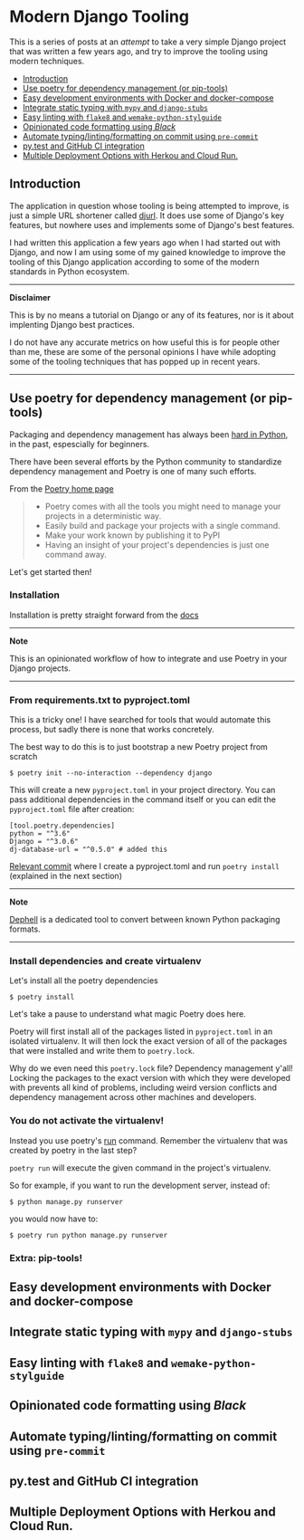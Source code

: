 # Modern Django Tooling

This is a series of posts at an _attempt_ to take a very simple Django project
that was written a few years ago, and try to improve the tooling using modern
techniques.

<!-- TOC -->
- [Introduction](#introduction)
- [Use poetry for dependency management (or pip-tools)](#use-poetry-for-dependency-management-or-pip-tools)
- [Easy development environments with Docker and docker-compose](#easy-development-environments-with-docker-and-docker-compose)
- [Integrate static typing with `mypy` and `django-stubs`](#integrate-static-typing-with-mypy-and-django-stubs)
- [Easy linting with `flake8` and `wemake-python-stylguide`](#easy-linting-with-flake8-and-wemake-python-stylguide)
- [Opinionated code formatting using _Black_](#opinionated-code-formatting-using-_black_)
- [Automate typing/linting/formatting on commit using `pre-commit`](#automate-typinglintingformatting-on-commit-using-pre-commit)
- [py.test and GitHub CI integration](#pytest-and-github-ci-integration)
- [Multiple Deployment Options with Herkou and Cloud Run.](#multiple-deployment-options-with-herkou-and-cloud-run)
<!-- /TOC -->

## Introduction

The application in question whose tooling is being attempted to improve,
is just a simple URL shortener called [djurl](../). It does use some of Django's
key features, but nowhere uses and implements some of Django's best features.

I had written this application a few years ago when I had started out with Django,
and now I am using some of my gained knowledge to improve the tooling of this Django
application according to some of the modern standards in Python ecosystem.

----
**Disclaimer**

This is by no means a tutorial on Django or any of its features, nor is it about
implenting Django best practices.

I do not have any accurate metrics on how useful this is for people other than me,
these are some of the personal opinions I have while adopting some of the tooling techniques that has popped up in recent years.

----

## Use poetry for dependency management (or pip-tools)

Packaging and dependency management has always been
[hard in Python](https://blog.ionelmc.ro/2015/02/24/the-problem-with-packaging-in-python/),
in the past, espescially for beginners.

There have been several efforts by the Python community to standardize
dependency management and Poetry is one of many such efforts.

From the [Poetry home page](https://python-poetry.org/)

> - Poetry comes with all the tools you might need to manage your projects in a deterministic way.
> - Easily build and package your projects with a single command.
> - Make your work known by publishing it to PyPI
> - Having an insight of your project's dependencies is just one command away.

Let's get started then!

### Installation

Installation is pretty straight forward from the [docs](https://python-poetry.org/docs/#installation)

----
**Note**

This is an opinionated workflow of how to integrate and use Poetry in your Django projects.

----
### From requirements.txt to pyproject.toml

This is a tricky one! I have searched for tools that would automate this
process, but sadly there is none that works concretely.

The best way to do this is to just bootstrap a new Poetry project from scratch

```shell
$ poetry init --no-interaction --dependency django
```

This will create a new `pyproject.toml` in your project directory. You can pass additional dependencies in the command itself or you can edit the `pyproject.toml`
file after creation:

```
[tool.poetry.dependencies]
python = "^3.6"
Django = "^3.0.6"
dj-database-url = "^0.5.0" # added this
```

[Relevant
commit](https://github.com/SanketDG/djurl/commit/86d29f453a00c702b35f81b1f27207640d563fb6)
where I create a pyproject.toml and run `poetry install` (explained in the next
section)

----
**Note**

[Dephell](https://dephell.readthedocs.io/cmd-deps-convert.html) is a dedicated tool
to convert between known Python packaging formats.

----

### Install dependencies and create virtualenv

Let's install all the poetry dependencies

```shell
$ poetry install
```

Let's take a pause to understand what magic Poetry does here.

Poetry will first install all of the packages listed in `pyproject.toml` in an isolated
virtualenv. It will then lock the exact version of all of the packages that were installed
and write them to `poetry.lock`.

Why do we even need this `poetry.lock` file? Dependency management y'all!
Locking the packages to the exact version with which they were developed
with prevents all kind of problems, including weird version conflicts and
dependency management across other machines and developers.

### You do not activate the virtualenv!

Instead you use poetry's [run]() command. Remember the virtualenv that was created by
poetry in the last step?

`poetry run` will execute the given command in the project's virtualenv.

So for example, if you want to run the development server, instead of:

```shell
$ python manage.py runserver
```

you would now have to:

```shell
$ poetry run python manage.py runserver
```

### Extra: pip-tools!

## Easy development environments with Docker and docker-compose

## Integrate static typing with `mypy` and `django-stubs`

## Easy linting with `flake8` and `wemake-python-stylguide`

## Opinionated code formatting using _Black_

## Automate typing/linting/formatting on commit using `pre-commit`

## py.test and GitHub CI integration

## Multiple Deployment Options with Herkou and Cloud Run.
